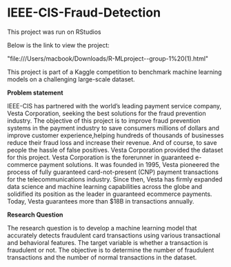 # IEEE-CIS-Fraud-Detection
This project was run on RStudios

Below is the link to view the project:

"file:///Users/macbook/Downloads/R-MLproject--group-1%20(1).html"

This project is part of a Kaggle competition to benchmark machine learning models on a challenging large-scale dataset. 

**Problem statement** 

IEEE-CIS has partnered with the world’s leading payment service company, Vesta Corporation, seeking the best solutions for the fraud prevention industry. The objective of this project is to improve fraud prevention systems in the payment industry to save consumers millions of dollars and improve customer experience,helping hundreds of thousands of businesses reduce their fraud loss and increase their revenue. And of course, to save people the hassle of false positives. Vesta Corporation provided the dataset for this project. Vesta Corporation is the forerunner in guaranteed e-commerce payment solutions. It was founded in 1995, Vesta pioneered the process of fully guaranteed card-not-present (CNP) payment transactions for the telecommunications industry. Since then, Vesta has firmly expanded data science and machine learning capabilities across the globe and solidified its position as the leader in guaranteed ecommerce payments. Today, Vesta guarantees more than $18B in transactions annually.

**Research Question**

The research question is to develop a machine learning model that accurately detects fraudulent card transactions using various transactional and behavioral features. The target variable is whether a transaction is fraudulent or not. The objective is to determine the number of fraudulent transactions and the number of normal transactions in the dataset.
